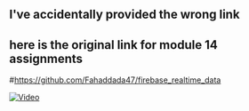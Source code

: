 
## I've accidentally provided the wrong link
## here is the original link for module 14 assignments 
#https://github.com/Fahaddada47/firebase_realtime_data

[![Video](https://img.youtube.com/vi/ZzXG4liQrlg/0.jpg)](https://www.youtube.com/watch?v=ZzXG4liQrlg)

